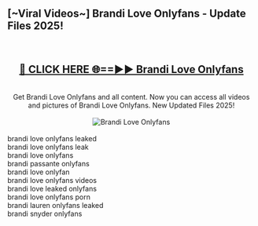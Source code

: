 <h2>[~Viral Videos~] Brandi Love Onlyfans - Update Files 2025!</h2>
<br>
<div align="center">
<h2><a href="https://betterlinks.top/A2PfLJ" rel="nofollow">🔴 CLICK HERE 🌐==►► Brandi Love Onlyfans</a></h2>
<br>
Get Brandi Love Onlyfans and all content. Now you can access all videos and pictures of Brandi Love Onlyfans. New Updated Files 2025!
<br>
<br>
<a href="https://betterlinks.top/A2PfLJ" rel="nofollow" data-target="animated-image.originalLink"><img src="https://i.ibb.co.com/WyWwxjT/player-gif2.gif" alt="Brandi Love Onlyfans" style="max-width: 100%; display: inline-block;" data-target="animated-image.originalImage"></a>
</div>
<br>
brandi love onlyfans leaked<br>
brandi love onlyfans leak<br>
brandi love onlyfans<br>
brandi passante onlyfans<br>
brandi love onlyfan<br>
brandi love onlyfans videos<br>
brandi love leaked onlyfans<br>
brandi love onlyfans porn<br>
brandi lauren onlyfans leaked<br>
brandi snyder onlyfans